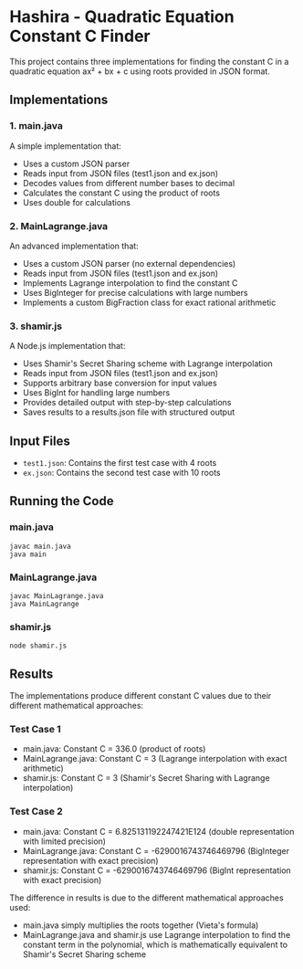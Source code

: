 # Hashira - Quadratic Equation Constant C Finder

This project contains three implementations for finding the constant C in a quadratic equation ax² + bx + c using roots provided in JSON format.

## Implementations

### 1. main.java

A simple implementation that:
- Uses a custom JSON parser
- Reads input from JSON files (test1.json and ex.json)
- Decodes values from different number bases to decimal
- Calculates the constant C using the product of roots
- Uses double for calculations

### 2. MainLagrange.java

An advanced implementation that:
- Uses a custom JSON parser (no external dependencies)
- Reads input from JSON files (test1.json and ex.json)
- Implements Lagrange interpolation to find the constant C
- Uses BigInteger for precise calculations with large numbers
- Implements a custom BigFraction class for exact rational arithmetic

### 3. shamir.js

A Node.js implementation that:
- Uses Shamir's Secret Sharing scheme with Lagrange interpolation
- Reads input from JSON files (test1.json and ex.json)
- Supports arbitrary base conversion for input values
- Uses BigInt for handling large numbers
- Provides detailed output with step-by-step calculations
- Saves results to a results.json file with structured output

## Input Files

- `test1.json`: Contains the first test case with 4 roots
- `ex.json`: Contains the second test case with 10 roots

## Running the Code

### main.java
```
javac main.java
java main
```

### MainLagrange.java
```
javac MainLagrange.java
java MainLagrange
```

### shamir.js
```
node shamir.js
```

## Results

The implementations produce different constant C values due to their different mathematical approaches:

### Test Case 1
- main.java: Constant C = 336.0 (product of roots)
- MainLagrange.java: Constant C = 3 (Lagrange interpolation with exact arithmetic)
- shamir.js: Constant C = 3 (Shamir's Secret Sharing with Lagrange interpolation)

### Test Case 2
- main.java: Constant C = 6.825131192247421E124 (double representation with limited precision)
- MainLagrange.java: Constant C = -6290016743746469796 (BigInteger representation with exact precision)
- shamir.js: Constant C = -6290016743746469796 (BigInt representation with exact precision)

The difference in results is due to the different mathematical approaches used:
- main.java simply multiplies the roots together (Vieta's formula)
- MainLagrange.java and shamir.js use Lagrange interpolation to find the constant term in the polynomial, which is mathematically equivalent to Shamir's Secret Sharing scheme